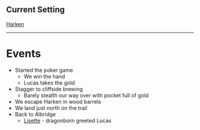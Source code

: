 ## Current Setting
[Harken](../Locations📌/Harken.md)

---

# Events
-   Started the poker game
	-   We win the hand
	-   Lucas takes the gold
-   Stagger to cliffside brewing
	-   Barely stealth our way over with pocket full of gold
-   We escape Harken in wood barrels
-   We land just north on the trail
-   Back to Albridge
	-   [Lisette](Matter%20Campaign📁/NPCs🤖/Lisette.md) - dragonborn greeted Lucas